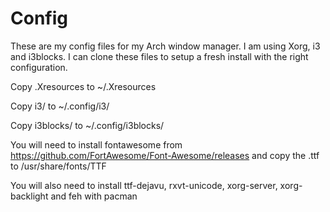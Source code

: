 # Config
These are my config files for my Arch window manager. I am using Xorg, i3 and i3blocks.
I can clone these files to setup a fresh install with the right configuration.

Copy .Xresources to ~/.Xresources

Copy i3/         to ~/.config/i3/

Copy i3blocks/   to ~/.config/i3blocks/


You will need to install fontawesome from https://github.com/FortAwesome/Font-Awesome/releases and copy the .ttf to /usr/share/fonts/TTF

You will also need to install ttf-dejavu, rxvt-unicode, xorg-server, xorg-backlight and feh with pacman

